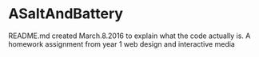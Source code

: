 # ASaltAndBattery

README.md created March.8.2016 to explain what the code actually is.
A homework assignment from year 1 web design and interactive media
